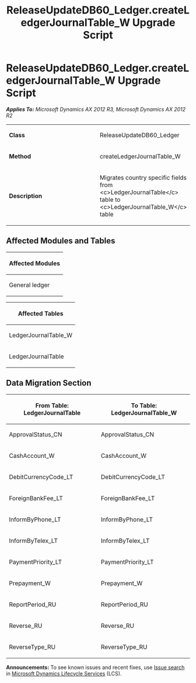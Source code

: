 ﻿---
title: ReleaseUpdateDB60_Ledger.createLedgerJournalTable_W Upgrade Script
TOCTitle: ReleaseUpdateDB60_Ledger.createLedgerJournalTable_W Upgrade Script
ms:assetid: 61d902e7-be95-8e38-405f-990ae95e8dbc
ms:mtpsurl: https://msdn.microsoft.com/en-us/library/JJ719106(v=AX.60)
ms:contentKeyID: 49708645
ms.date: 05/18/2015
mtps_version: v=AX.60
---

# ReleaseUpdateDB60\_Ledger.createLedgerJournalTable\_W Upgrade Script 


_**Applies To:** Microsoft Dynamics AX 2012 R3, Microsoft Dynamics AX 2012 R2_

<table>
<colgroup>
<col style="width: 50%" />
<col style="width: 50%" />
</colgroup>
<tbody>
<tr class="odd">
<td><p><strong>Class</strong></p></td>
<td><p>ReleaseUpdateDB60_Ledger</p></td>
</tr>
<tr class="even">
<td><p><strong>Method</strong></p></td>
<td><p>createLedgerJournalTable_W</p></td>
</tr>
<tr class="odd">
<td><p><strong>Description</strong></p></td>
<td><p>Migrates country specific fields from &lt;c&gt;LedgerJournalTable&lt;/c&gt; table to &lt;c&gt;LedgerJournalTable_W&lt;/c&gt; table</p></td>
</tr>
</tbody>
</table>


## Affected Modules and Tables

<table>
<colgroup>
<col style="width: 100%" />
</colgroup>
<thead>
<tr class="header">
<th><p>Affected Modules</p></th>
</tr>
</thead>
<tbody>
<tr class="odd">
<td><p>General ledger</p></td>
</tr>
</tbody>
</table>


<table>
<colgroup>
<col style="width: 100%" />
</colgroup>
<thead>
<tr class="header">
<th><p>Affected Tables</p></th>
</tr>
</thead>
<tbody>
<tr class="odd">
<td><p>LedgerJournalTable_W</p></td>
</tr>
<tr class="even">
<td><p>LedgerJournalTable</p></td>
</tr>
</tbody>
</table>


## Data Migration Section

<table>
<colgroup>
<col style="width: 50%" />
<col style="width: 50%" />
</colgroup>
<thead>
<tr class="header">
<th><p>From Table: LedgerJournalTable</p></th>
<th><p>To Table: LedgerJournalTable_W</p></th>
</tr>
</thead>
<tbody>
<tr class="odd">
<td><p>ApprovalStatus_CN</p></td>
<td><p>ApprovalStatus_CN</p></td>
</tr>
<tr class="even">
<td><p>CashAccount_W</p></td>
<td><p>CashAccount_W</p></td>
</tr>
<tr class="odd">
<td><p>DebitCurrencyCode_LT</p></td>
<td><p>DebitCurrencyCode_LT</p></td>
</tr>
<tr class="even">
<td><p>ForeignBankFee_LT</p></td>
<td><p>ForeignBankFee_LT</p></td>
</tr>
<tr class="odd">
<td><p>InformByPhone_LT</p></td>
<td><p>InformByPhone_LT</p></td>
</tr>
<tr class="even">
<td><p>InformByTelex_LT</p></td>
<td><p>InformByTelex_LT</p></td>
</tr>
<tr class="odd">
<td><p>PaymentPriority_LT</p></td>
<td><p>PaymentPriority_LT</p></td>
</tr>
<tr class="even">
<td><p>Prepayment_W</p></td>
<td><p>Prepayment_W</p></td>
</tr>
<tr class="odd">
<td><p>ReportPeriod_RU</p></td>
<td><p>ReportPeriod_RU</p></td>
</tr>
<tr class="even">
<td><p>Reverse_RU</p></td>
<td><p>Reverse_RU</p></td>
</tr>
<tr class="odd">
<td><p>ReverseType_RU</p></td>
<td><p>ReverseType_RU</p></td>
</tr>
</tbody>
</table>

  
**Announcements:** To see known issues and recent fixes, use [Issue search](http://go.microsoft.com/fwlink/?linkid=389258) in [Microsoft Dynamics Lifecycle Services](http://go.microsoft.com/fwlink/?linkid=306505) (LCS).

